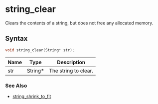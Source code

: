 # string_clear

Clears the contents of a string, but does not free any allocated memory.

## Syntax

```c
void string_clear(String* str);
```

| Name | Type | Description |
| --- | --- | --- |
| str | String* | The string to clear. |

### See Also

* [string_shrink_to_fit](string_shrink_to_fit.md)

